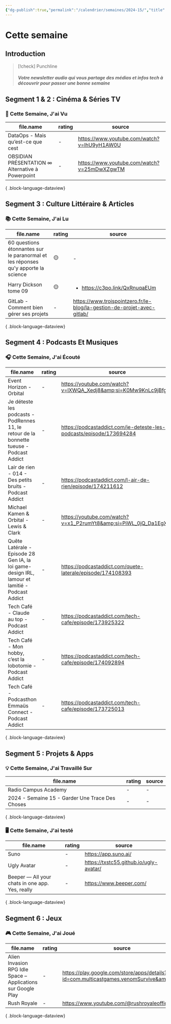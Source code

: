 ```yaml
---
{"dg-publish":true,"permalink":"/calendrier/semaines/2024-15/","title":"Cette semaine","tags":[null]}
---
```



# Cette semaine

## Introduction

> [!check] Punchline
> ##### Votre newsletter audio qui vous partage des médias et infos tech à découvrir pour passer une bonne semaine



## Segment 1 & 2 : Cinéma & Séries TV

### 🍿 Cette Semaine, J'ai Vu

| file.name                                        | rating | source                                      |
| ------------------------------------------------ | ------ | ------------------------------------------- |
| DataOps - Mais qu’est-ce que cest                | \-     | https://www.youtube.com/watch?v=lhU9yH1AW0U |
| OBSIDIAN PRÉSENTATION ∞ Alternative à Powerpoint | \-     | https://www.youtube.com/watch?v=25mDwXZgwTM |

{ .block-language-dataview}

## Segment 3 : Culture Littéraire & Articles

### 📚 Cette Semaine, J'ai Lu

| file.name                                                                         | rating | source                                                                  |
| --------------------------------------------------------------------------------- | ------ | ----------------------------------------------------------------------- |
| 60 questions étonnantes sur le paranormal et les réponses qu'y apporte la science | 🟡     | \-                                                                      |
| Harry Dickson tome 09                                                             | 🟡     | <ul><li>https://c3po.link/QxRnuqaEUm</li></ul>                          |
| GitLab - Comment bien gérer ses projets                                           | \-     | https://www.troispointzero.fr/le-blog/la-gestion-de-projet-avec-gitlab/ |

{ .block-language-dataview}

## Segment 4 : Podcasts Et Musiques

### 🎧 Cette Semaine, J'ai Écouté

| file.name                                                                                        | rating | source                                                              |
| ------------------------------------------------------------------------------------------------ | ------ | ------------------------------------------------------------------- |
| Event Horizon - Orbital                                                                          | \-     | https://youtube.com/watch?v=lXWQA_Xedj8&amp;si=K0Mw9KnLc9jBfgaG     |
| Je déteste les podcasts - PodRennes 11, le retour de la bonnette tueuse - Podcast Addict         | \-     | https://podcastaddict.com/je-deteste-les-podcasts/episode/173694284 |
| Lair de rien - 014 - Des petits bruits - Podcast Addict                                          | \-     | https://podcastaddict.com/l-air-de-rien/episode/174211612           |
| Michael Kamen & Orbital - Lewis & Clark                                                          | \-     | https://youtube.com/watch?v=x1_P2rumYt8&amp;si=PiWL_0jQ_Da1EgX-     |
| Quête Latérale - Episode 28  Gen IA, la loi  game-design IRL, lamour et lamitié - Podcast Addict | \-     | https://podcastaddict.com/quete-laterale/episode/174108393          |
| Tech Café - Claude au top  - Podcast Addict                                                      | \-     | https://podcastaddict.com/tech-cafe/episode/173925322               |
| Tech Café - Mon hobby, c’est la lobotomie - Podcast Addict                                       | \-     | https://podcastaddict.com/tech-cafe/episode/174092894               |
| Tech Café - Podcasthon  Emmaüs Connect - Podcast Addict                                          | \-     | https://podcastaddict.com/tech-cafe/episode/173725013               |

{ .block-language-dataview}

## Segment 5 : Projets & Apps

### 💡 Cette Semaine, J'ai Travaillé Sur

| file.name                                       | rating | source |
| ----------------------------------------------- | ------ | ------ |
| Radio Campus Academy                            | \-     | \-     |
| 2024 - Semaine 15 - Garder Une Trace Des Choses | \-     | \-     |

{ .block-language-dataview}

### 🖥 Cette Semaine, J'ai testé

| file.name                                       | rating | source                                 |
| ----------------------------------------------- | ------ | -------------------------------------- |
| Suno                                            | \-     | https://app.suno.ai/                   |
| Ugly Avatar                                     | \-     | https://txstc55.github.io/ugly-avatar/ |
| Beeper — All your chats in one app. Yes, really | \-     | https://www.beeper.com/                |

{ .block-language-dataview}

## Segment 6 : Jeux

### 🎮 Cette Semaine, J'ai Joué

| file.name                                                    | rating | source                                                                                  |
| ------------------------------------------------------------ | ------ | --------------------------------------------------------------------------------------- |
| Alien Invasion RPG Idle Space – Applications sur Google Play | \-     | https://play.google.com/store/apps/details?id=com.multicastgames.venomSurvive&amp;hl=fr |
| Rush Royale                                                  | \-     | https://www.youtube.com/@rushroyaleofficial                                             |

{ .block-language-dataview}
